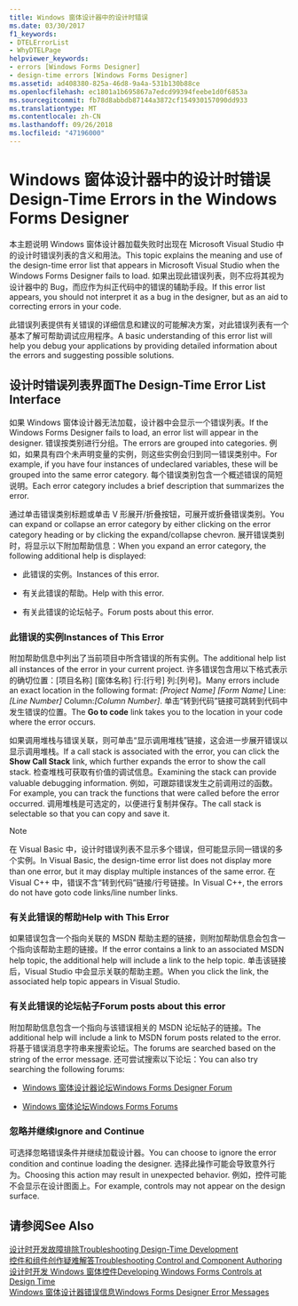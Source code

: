 ```yaml
---
title: Windows 窗体设计器中的设计时错误
ms.date: 03/30/2017
f1_keywords:
- DTELErrorList
- WhyDTELPage
helpviewer_keywords:
- errors [Windows Forms Designer]
- design-time errors [Windows Forms Designer]
ms.assetid: ad408380-825a-46d8-9a4a-531b130b88ce
ms.openlocfilehash: ec1801a1b695867a7edcd99394feebe1d0f6853a
ms.sourcegitcommit: fb78d8abbdb87144a3872cf154930157090dd933
ms.translationtype: MT
ms.contentlocale: zh-CN
ms.lasthandoff: 09/26/2018
ms.locfileid: "47196000"
---
```

# <a name="design-time-errors-in-the-windows-forms-designer"></a><span data-ttu-id="b1003-102">Windows 窗体设计器中的设计时错误</span><span class="sxs-lookup"><span data-stu-id="b1003-102">Design-Time Errors in the Windows Forms Designer</span></span>
<span data-ttu-id="b1003-103">本主题说明 Windows 窗体设计器加载失败时出现在 Microsoft Visual Studio 中的设计时错误列表的含义和用法。</span><span class="sxs-lookup"><span data-stu-id="b1003-103">This topic explains the meaning and use of the design-time error list that appears in Microsoft Visual Studio when the Windows Forms Designer fails to load.</span></span> <span data-ttu-id="b1003-104">如果出现此错误列表，则不应将其视为设计器中的 Bug，而应作为纠正代码中的错误的辅助手段。</span><span class="sxs-lookup"><span data-stu-id="b1003-104">If this error list appears, you should not interpret it as a bug in the designer, but as an aid to correcting errors in your code.</span></span>  
  
 <span data-ttu-id="b1003-105">此错误列表提供有关错误的详细信息和建议的可能解决方案，对此错误列表有一个基本了解可帮助调试应用程序。</span><span class="sxs-lookup"><span data-stu-id="b1003-105">A basic understanding of this error list will help you debug your applications by providing detailed information about the errors and suggesting possible solutions.</span></span>  
  
## <a name="the-design-time-error-list-interface"></a><span data-ttu-id="b1003-106">设计时错误列表界面</span><span class="sxs-lookup"><span data-stu-id="b1003-106">The Design-Time Error List Interface</span></span>  
 <span data-ttu-id="b1003-107">如果 Windows 窗体设计器无法加载，设计器中会显示一个错误列表。</span><span class="sxs-lookup"><span data-stu-id="b1003-107">If the Windows Forms Designer fails to load, an error list will appear in the designer.</span></span> <span data-ttu-id="b1003-108">错误按类别进行分组。</span><span class="sxs-lookup"><span data-stu-id="b1003-108">The errors are grouped into categories.</span></span> <span data-ttu-id="b1003-109">例如，如果具有四个未声明变量的实例，则这些实例会归到同一错误类别中。</span><span class="sxs-lookup"><span data-stu-id="b1003-109">For example, if you have four instances of undeclared variables, these will be grouped into the same error category.</span></span> <span data-ttu-id="b1003-110">每个错误类别包含一个概述错误的简短说明。</span><span class="sxs-lookup"><span data-stu-id="b1003-110">Each error category includes a brief description that summarizes the error.</span></span>  
  
 <span data-ttu-id="b1003-111">通过单击错误类别标题或单击 V 形展开/折叠按钮，可展开或折叠错误类别。</span><span class="sxs-lookup"><span data-stu-id="b1003-111">You can expand or collapse an error category by either clicking on the error category heading or by clicking the expand/collapse chevron.</span></span> <span data-ttu-id="b1003-112">展开错误类别时，将显示以下附加帮助信息：</span><span class="sxs-lookup"><span data-stu-id="b1003-112">When you expand an error category, the following additional help is displayed:</span></span>  
  
-   <span data-ttu-id="b1003-113">此错误的实例。</span><span class="sxs-lookup"><span data-stu-id="b1003-113">Instances of this error.</span></span>  
  
-   <span data-ttu-id="b1003-114">有关此错误的帮助。</span><span class="sxs-lookup"><span data-stu-id="b1003-114">Help with this error.</span></span>  
  
-   <span data-ttu-id="b1003-115">有关此错误的论坛帖子。</span><span class="sxs-lookup"><span data-stu-id="b1003-115">Forum posts about this error.</span></span>  
  
### <a name="instances-of-this-error"></a><span data-ttu-id="b1003-116">此错误的实例</span><span class="sxs-lookup"><span data-stu-id="b1003-116">Instances of This Error</span></span>  
 <span data-ttu-id="b1003-117">附加帮助信息中列出了当前项目中所含错误的所有实例。</span><span class="sxs-lookup"><span data-stu-id="b1003-117">The additional help list all instances of the error in your current project.</span></span> <span data-ttu-id="b1003-118">许多错误包含用以下格式表示的确切位置：[项目名称] [窗体名称] 行:[行号] 列:[列号]。</span><span class="sxs-lookup"><span data-stu-id="b1003-118">Many errors include an exact location in the following format: *[Project Name]* *[Form Name]* Line:*[Line Number]* Column:*[Column Number]*.</span></span> <span data-ttu-id="b1003-119">单击“转到代码”链接可跳转到代码中发生错误的位置。</span><span class="sxs-lookup"><span data-stu-id="b1003-119">The **Go to code** link takes you to the location in your code where the error occurs.</span></span>  
  
 <span data-ttu-id="b1003-120">如果调用堆栈与错误关联，则可单击“显示调用堆栈”链接，这会进一步展开错误以显示调用堆栈。</span><span class="sxs-lookup"><span data-stu-id="b1003-120">If a call stack is associated with the error, you can click the **Show Call Stack** link, which further expands the error to show the call stack.</span></span> <span data-ttu-id="b1003-121">检查堆栈可获取有价值的调试信息。</span><span class="sxs-lookup"><span data-stu-id="b1003-121">Examining the stack can provide valuable debugging information.</span></span> <span data-ttu-id="b1003-122">例如，可跟踪错误发生之前调用过的函数。</span><span class="sxs-lookup"><span data-stu-id="b1003-122">For example, you can track the functions that were called before the error occurred.</span></span> <span data-ttu-id="b1003-123">调用堆栈是可选定的，以便进行复制并保存。</span><span class="sxs-lookup"><span data-stu-id="b1003-123">The call stack is selectable so that you can copy and save it.</span></span>  
  
> [!NOTE]
>  <span data-ttu-id="b1003-124">在 Visual Basic 中，设计时错误列表不显示多个错误，但可能显示同一错误的多个实例。</span><span class="sxs-lookup"><span data-stu-id="b1003-124">In Visual Basic, the design-time error list does not display more than one error, but it may display multiple instances of the same error.</span></span> <span data-ttu-id="b1003-125">在 Visual C++ 中，错误不含“转到代码”链接/行号链接。</span><span class="sxs-lookup"><span data-stu-id="b1003-125">In Visual C++, the errors do not have goto code links/line number links.</span></span>  
  
### <a name="help-with-this-error"></a><span data-ttu-id="b1003-126">有关此错误的帮助</span><span class="sxs-lookup"><span data-stu-id="b1003-126">Help with This Error</span></span>  
 <span data-ttu-id="b1003-127">如果错误包含一个指向关联的 MSDN 帮助主题的链接，则附加帮助信息会包含一个指向该帮助主题的链接。</span><span class="sxs-lookup"><span data-stu-id="b1003-127">If the error contains a link to an associated MSDN help topic, the additional help will include a link to the help topic.</span></span> <span data-ttu-id="b1003-128">单击该链接后，Visual Studio 中会显示关联的帮助主题。</span><span class="sxs-lookup"><span data-stu-id="b1003-128">When you click the link, the associated help topic appears in Visual Studio.</span></span>  
  
### <a name="forum-posts-about-this-error"></a><span data-ttu-id="b1003-129">有关此错误的论坛帖子</span><span class="sxs-lookup"><span data-stu-id="b1003-129">Forum posts about this error</span></span>  
 <span data-ttu-id="b1003-130">附加帮助信息包含一个指向与该错误相关的 MSDN 论坛帖子的链接。</span><span class="sxs-lookup"><span data-stu-id="b1003-130">The additional help will include a link to MSDN forum posts related to the error.</span></span> <span data-ttu-id="b1003-131">将基于错误消息字符串来搜索论坛。</span><span class="sxs-lookup"><span data-stu-id="b1003-131">The forums are searched based on the string of the error message.</span></span> <span data-ttu-id="b1003-132">还可尝试搜索以下论坛：</span><span class="sxs-lookup"><span data-stu-id="b1003-132">You can also try searching the following forums:</span></span>  
  
-   [<span data-ttu-id="b1003-133">Windows 窗体设计器论坛</span><span class="sxs-lookup"><span data-stu-id="b1003-133">Windows Forms Designer Forum</span></span>](https://go.microsoft.com/fwlink/?LinkId=203524)  
  
-   [<span data-ttu-id="b1003-134">Windows 窗体论坛</span><span class="sxs-lookup"><span data-stu-id="b1003-134">Windows Forms Forums</span></span>](https://go.microsoft.com/fwlink/?LinkId=203523)  
  
### <a name="ignore-and-continue"></a><span data-ttu-id="b1003-135">忽略并继续</span><span class="sxs-lookup"><span data-stu-id="b1003-135">Ignore and Continue</span></span>  
 <span data-ttu-id="b1003-136">可选择忽略错误条件并继续加载设计器。</span><span class="sxs-lookup"><span data-stu-id="b1003-136">You can choose to ignore the error condition and continue loading the designer.</span></span> <span data-ttu-id="b1003-137">选择此操作可能会导致意外行为。</span><span class="sxs-lookup"><span data-stu-id="b1003-137">Choosing this action may result in unexpected behavior.</span></span> <span data-ttu-id="b1003-138">例如，控件可能不会显示在设计图面上。</span><span class="sxs-lookup"><span data-stu-id="b1003-138">For example, controls may not appear on the design surface.</span></span>  
  
## <a name="see-also"></a><span data-ttu-id="b1003-139">请参阅</span><span class="sxs-lookup"><span data-stu-id="b1003-139">See Also</span></span>  
 [<span data-ttu-id="b1003-140">设计时开发故障排除</span><span class="sxs-lookup"><span data-stu-id="b1003-140">Troubleshooting Design-Time Development</span></span>](https://msdn.microsoft.com/library/e048d08e-fa7c-4be8-b238-4abaa199a0a6)  
 [<span data-ttu-id="b1003-141">控件和组件创作疑难解答</span><span class="sxs-lookup"><span data-stu-id="b1003-141">Troubleshooting Control and Component Authoring</span></span>](../../../../docs/framework/winforms/controls/troubleshooting-control-and-component-authoring.md)  
 [<span data-ttu-id="b1003-142">设计时开发 Windows 窗体控件</span><span class="sxs-lookup"><span data-stu-id="b1003-142">Developing Windows Forms Controls at Design Time</span></span>](../../../../docs/framework/winforms/controls/developing-windows-forms-controls-at-design-time.md)  
 [<span data-ttu-id="b1003-143">Windows 窗体设计器错误信息</span><span class="sxs-lookup"><span data-stu-id="b1003-143">Windows Forms Designer Error Messages</span></span>](https://msdn.microsoft.com/library/cf610bf4-5fe4-471c-bce7-6a05ece07bd2)
